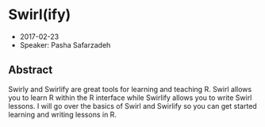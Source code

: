 # Swirl(ify)

* 2017-02-23
* Speaker: Pasha Safarzadeh

## Abstract
Swirly and Swirlify are great tools for learning and teaching R. Swirl allows you to learn R within the R interface while Swirlify allows you to write Swirl lessons. I will go over the basics of Swirl and Swirlify so you can get started learning and writing lessons in R.
